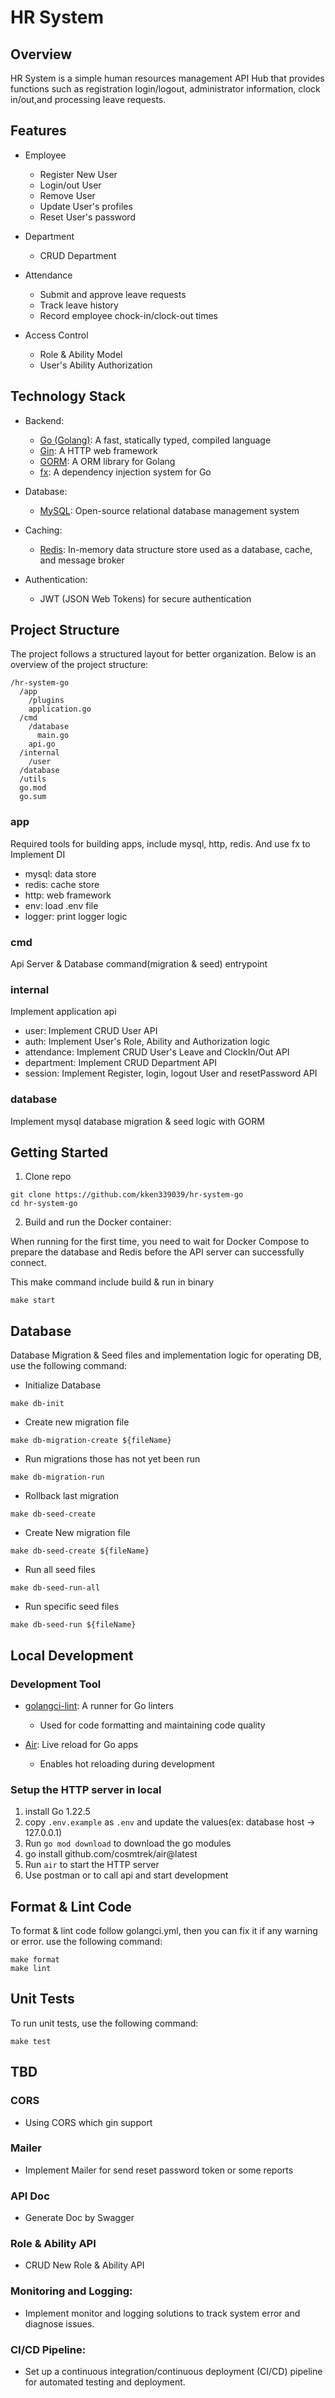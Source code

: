 # HR System

## Overview

HR System is a simple human resources management API Hub that provides functions such as registration login/logout, administrator information, clock in/out,and processing leave requests.

## Features

- Employee
  - Register New User
  - Login/out User
  - Remove User
  - Update User's profiles
  - Reset User's password

- Department
  - CRUD Department

- Attendance
  - Submit and approve leave requests
  - Track leave history
  - Record employee chock-in/clock-out times

- Access Control
  - Role & Ability Model
  - User's Ability Authorization

## Technology Stack
- Backend:
  - [Go (Golang)](https://golang.org/): A fast, statically typed, compiled language
  - [Gin](https://github.com/gin-gonic/gin): A HTTP web framework
  - [GORM](https://gorm.io/): A ORM library for Golang
  - [fx](https://github.com/uber-go/fx): A dependency injection system for Go

- Database:
  - [MySQL](https://www.mysql.com/): Open-source relational database management system

- Caching:
  - [Redis](https://redis.io/): In-memory data structure store used as a database, cache, and message broker

- Authentication:
  - JWT (JSON Web Tokens) for secure authentication


## Project Structure

The project follows a structured layout for better organization. Below is an overview of the project structure:

```
/hr-system-go
  /app
    /plugins
    application.go
  /cmd
    /database
      main.go
    api.go
  /internal
    /user
  /database
  /utils
  go.mod
  go.sum
```

### app

Required tools for building apps, include mysql, http, redis. And use fx to Implement DI
- mysql: data store
- redis: cache store
- http: web framework
- env: load .env file
- logger: print logger logic

### cmd

Api Server & Database command(migration & seed) entrypoint

### internal

Implement application api
- user: Implement CRUD User API
- auth: Implement User's Role, Ability and Authorization logic
- attendance: Implement CRUD User's Leave and ClockIn/Out API
- department: Implement CRUD Department API
- session: Implement Register, login, logout User and resetPassword API

### database

Implement mysql database migration & seed logic with GORM

## Getting Started

1. Clone repo

```
git clone https://github.com/kken339039/hr-system-go
cd hr-system-go
```

2. Build and run the Docker container:

When running for the first time, you need to wait for Docker Compose to prepare the database and Redis before the API server can successfully connect.

This make command include build & run in binary

```
make start
```

## Database

Database Migration & Seed files and implementation logic for operating DB, use the following command:

- Initialize Database
```
make db-init
```

- Create new migration file
```
make db-migration-create ${fileName}
```

- Run migrations those has not yet been run
```
make db-migration-run
```

- Rollback last migration
```
make db-seed-create
```

- Create New migration file
```
make db-seed-create ${fileName}
```

- Run all seed files
```
make db-seed-run-all
```

- Run specific seed files
```
make db-seed-run ${fileName}
```

## Local Development
### Development Tool

- [golangci-lint](https://github.com/golangci/golangci-lint): A runner for Go linters
  - Used for code formatting and maintaining code quality

- [Air](https://github.com/cosmtrek/air): Live reload for Go apps
  - Enables hot reloading during development

### Setup the HTTP server in local

1. install Go 1.22.5
2. copy `.env.example` as `.env` and update the values(ex: database host -> 127.0.0.1)
3. Run `go mod download` to download the go modules
4. go install github.com/cosmtrek/air@latest
5. Run `air` to start the HTTP server
6. Use postman or to call api and start development


## Format & Lint Code

To format & lint code follow golangci.yml, then you can fix it if any warning or error. use the following command:

```
make format
make lint
```

## Unit Tests

To run unit tests, use the following command:

```
make test
```

## TBD
### CORS
- Using CORS which gin support

### Mailer
- Implement Mailer for send reset password token or some reports

### API Doc
- Generate Doc by Swagger

### Role & Ability API
- CRUD New Role & Ability API

### Monitoring and Logging:
- Implement monitor and logging solutions to track system error and diagnose issues.

### CI/CD Pipeline:
- Set up a continuous integration/continuous deployment (CI/CD) pipeline for automated testing and deployment.